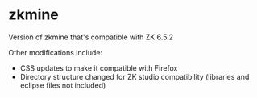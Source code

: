 zkmine
======

Version of zkmine that's compatible with ZK 6.5.2

Other modifications include:
* CSS updates to make it compatible with Firefox
* Directory structure changed for ZK studio compatibility (libraries and eclipse files not included)
